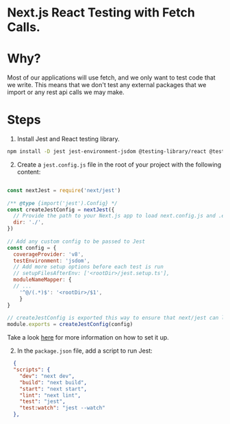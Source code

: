 # Next.js React Testing with Fetch Calls.

# Why?

Most of our applications will use fetch, and we only want to test code that we write. This means that we don't test any external packages that we import or any rest api calls we may make.


# Steps
1. Install Jest and React testing library.
```sh
npm install -D jest jest-environment-jsdom @testing-library/react @testing-library/jest-dom
```

2. Create a `jest.config.js` file in the root of your project with the following content:
```js

const nextJest = require('next/jest')
 
/** @type {import('jest').Config} */
const createJestConfig = nextJest({
  // Provide the path to your Next.js app to load next.config.js and .env files in your test environment
  dir: './',
})
 
// Add any custom config to be passed to Jest
const config = {
  coverageProvider: 'v8',
  testEnvironment: 'jsdom',
  // Add more setup options before each test is run
  // setupFilesAfterEnv: ['<rootDir>/jest.setup.ts'],
  moduleNameMapper: {
  // ...
    '^@/(.*)$': '<rootDir>/$1',
    }
}
 
// createJestConfig is exported this way to ensure that next/jest can load the Next.js config which is async
module.exports = createJestConfig(config)
```
Take a look [here](https://nextjs.org/docs/app/building-your-application/testing/jest) for more information on how to set it up.

2. In the `package.json` file, add a script to run Jest:
```json
  {
  "scripts": {
    "dev": "next dev",
    "build": "next build",
    "start": "next start",
    "lint": "next lint",
    "test": "jest",
    "test:watch": "jest --watch"  
  },
```
